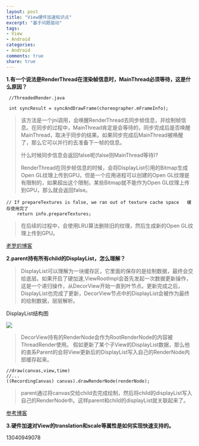 ```yaml
---
layout: post
title: "View硬件加速知识点"
excerpt: "基于问题驱动"
tags: 
- View
- Android
categories:
- Android
comments: true
share: true
---
```


**1.有一个说法是RenderThread在渲染帧信息时，MainThread必须等待，这是什么原因？**

```
 //ThreadedRender.java
 
 int syncResult = syncAndDrawFrame(choreographer.mFrameInfo);
```
>该方法是一个jni调用，会唤醒RenderThread去同步帧信息，并绘制帧信息。在同步的过程中，MainThread肯定是会等待的，同步完成后是否唤醒MainThread，取决于同步的结果。如果同步完成后MainThread被唤醒了，那么它可以并行的去准备下一帧的信息。
>
>什么时候同步信息会返回false呢(false则MainThread等待)?
>
>RenderThread在同步帧信息的时候，会将DisplayList引用的Bitmap生成Open GL纹理上传到GPU。但是一个应用进程可以创建的Open GL纹理是有限制的，如果超出这个限制，某些Bitmap就不能作为Open GL纹理上传到GPU，那么就会返回false。
>
>
>
```
// If prepareTextures is false, we ran out of texture cache space   缓存使用完了
    return info.prepareTextures;
```
>在后续的过程中，会使用LRU算法删除旧的纹理，然后生成新的Open GL纹理上传到GPU。

[老罗的博客](https://blog.csdn.net/Luoshengyang/article/details/46281499)

**2.parent持有所有child的DisplayList，怎么理解？**

> DisplayList可以理解为一块缓存区，它里面的保存的是绘制数据，最终会交给底层。如果开启了硬加速,ViewRootImpl会首先发起一次数据更新操作，这是一个递归操作，从DecorView开始一直到叶节点。更新完成之后，DisplayList也完成了更新，DecorView节点中的DisplayList会被作为最终的绘制数据，层层解析。
> 

DisplayList结构图  

<img src="/images/view/DisplayList结构.png">

> DecorView持有的RenderNode会作为RootRenderNode的内容被
> ThreadRender使用。
> 假如更新了某个子View的DisplayList数据，那么他的直系Parent的会将View更新后的DisplayList写入自己的RenderNode内部缓存起来。

```
//draw(canvas,view,time)
//...
((RecordingCanvas) canvas).drawRenderNode(renderNode);

```
> parent通过将canvas交给child去完成绘制，然后将child的displayList写入自己的RenderNode中。这样parent和child的displayList就关联起来了。

[参考博客](https://www.jianshu.com/p/7bf306c09c7e)

**3.硬件加速对View的translation和scale等属性是如何实现快速支持的。**



13040949078

